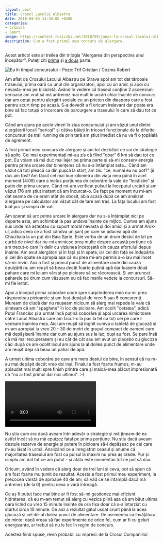 ```yaml
---
layout: post
title: Crosul Lacului Albastru
date: 2018-09-03 14:30:00 +0200
categories:
- Cronică
- Sport
image: https://content.rusiczki.net/2018/09/janos-la-crosul-lacului-albastru-1000x678.jpg
description: Cum a fost primul meu concurs de alergare.
---
```

Acest articol este al treilea din trilogia "Alergarea din perspectiva unui începător". Puteți citi [prima](https://www.rusiczki.net/2018/07/12/alergarea-din-perspectiva-unui-incepator/) și [a doua](https://www.rusiczki.net/2018/09/03/alergarea-din-perspectiva-unui-incepator-2-luni-mai-tarziu/) parte.

![Eu în timpul concursului - Poze: Trif Cristian / Cozma Robert](https://content.rusiczki.net/2018/09/janos-la-crosul-lacului-albastru-1000x678.jpg)

Am aflat de Crosului Lacului Albastru pe Strava apoi am tot dat târcoale traseului, prima oară cu unul din organizatori, apoi cu un amic și apoi cu nevasta-mea pe bicicletă. Având în vedere că traseul conține 2 ascensiuni serioase am vrut să mă antrenez mai mult în urcări chiar înainte de concurs dar am optat pentru alergări sociale cu un prieten din diaspora care a fost pentru scurt timp pe acasă. S-a dovedit a fi oricum irelevant dar poate era bine să fac totuși o încercare de parcurgere a traseului în care să dau tot ce pot.

Când am ajuns pe acolo vineri în ziua concursului și am văzut unul dintre alergătorii locali "serioși" și câțiva băieți în tricouri funcționale de la diferite concursuri de trail running de prin țară am știut imediat că nu va fi o țopăială de agrement.

A fost primul meu concurs de alergare și am tot dezbătut ce soi de strategie să aplic. Cei mai experimentați mi-au zis că fiind "doar" 6 km să dau tot ce pot. Eu voiam să mă duc mai lejer pe prima parte și să-mi conserv energia pentru prima urcare dar binențeles că nu s-a întâmplat asta... Când am văzut că toți pleacă ca din pușcă la start, am zis: "ce, numai eu nu pot?" Și dus am fost! Am făcut cel mai bun kilometru din viața mea până în acel moment (4:09) care a inclus porțiunea de coborâre la vale de "încălzire" și puțin din prima urcare. Când mi-am verificat pulsul la începutul urcării și am văzut 176 am știut instant că am încurcat-o. De fapt pe moment nu mi-am dat seama de ce eram atât de obosit, abia acasă după ce am analizat alergarea pe calculator am văzut cât de tare am tras. La fața locului am fost luat pur și simplu de val.

Am sperat să urc prima urcare în alergare dar nu s-a întâmplat nici pe departe asta, am schimbat la pas undeva înainte de mijloc. Cumva am ajuns sus unde mă așteptau cu suport moral nevasta și doi amici și a urmat Arok-ul, adica ceea ce a fost cândva un șanț pe care se aducea apă din Chiuzbaia la un puț din Baia Sprie. Este vorba de un drum destul de lat pe curbă de nivel dar nu-mi amintesc prea multe despre această porțiune că am trecut-o cam în delir cu viziunea încețoșată din cauza efortului depus înainte. Am avut alergători și în față și în spate, iar cel din față se îndepărta și cel din spate se apropia așa că nu prea mi-am permis s-o iau mai încet să-mi revin. Aici a fost și primul punct de alimentare unde din cauza epuizării nu am reușit să beau decât foarte puțină apă dar luasem două pahare care mi le-am vărsat pe picioare să se răcorească. Și am aruncat paharele pe drum cum văzusem eu că fac marile vedete la concursuri. Să-mi fie iertat.

Apoi a început prima coborâre unde spre surprinderea mea nu-mi prea răspundeau picioarele și am fost depășit de vreo 5 sau 6 concurenți. Muream de ciudă dar nu reușeam nicicum să alerg mai repede la vale că simțeam că am "spaghete" în loc de picioare. Am ocolit "cetatea", adică Puțul Francisc și a urmat încă puțină coborâre și apoi urcarea nimicitoare către Lacul Albastru care am facut-o la pas la fel ca toți cei pe care îi vedeam înaintea mea. Aici am reușit să înghit cumva o tabletă de glucoză și m-am apropiat la vreo 20 - 30 de metri de grupul compact de oameni care mă depășiseră înainte dar cum au ajuns sus la lac, duși au fost. Se pare însă că mă mai recuperasem și eu cât de cât sau am avut un placebo cu glucoza căci după ce am ocolit lacul am ajuns la al doilea punct de alimentare unde am reușit deja să beau un pahar de apă.

A urmat ultima coborâre pe care am mers destul de bine, în sensul că nu m-au mai depășit decât vreo doi inși. Finalul a fost foarte frumos, m-au aplaudat mai mulți spre finish printre care și maică-mea plăcut impresionată că "nu ai fost primul dar nici ultimul". :-)

<video controls><source src="https://content.rusiczki.net/2018/09/crosul-lacului-albastru.mp4" type="video/mp4"></video>

Nu știu cum era dacă aveam într-adevăr o strategie și mă țineam de ea astfel încât să nu mă epuizez fatal pe prima porțiune. Nu știu dacă aveam destule rezerve de energie și putere în picioare să-i depășesc pe cei care m-au lăsat în urmă. Analizând ce a înregistrat ceasul și anume că majoritatea traseului am fost cu pulsul la maxim nu prea aș crede. Pur și simplu am dat tot ce am putut - și atâta este momentan tot ce pot să dau.

Oricum, având în vedere că alerg doar de trei luni și ceva, pot să spun că am fost foarte mulțumit de rezultat. Acesta a fost primul meu experiment, la precocea vârstă de aproape 40 de ani, să văd ce se întamplă dacă mă antrenez (de la 0) pentru ceva o vară întreagă.

Ce aș fi putut face mai bine ar fi fost să-mi gestionez mai eficient hidratarea, că eu m-am temut să alerg cu vezica plină așa că am băut ultima oara lichid cu vreo 15 minute înainte de ora fixa doar că s-a întarziat cu startul circa 10 minute. De aici a rezultat gâtul uscat crunt până la acea glucoză și cel de-al doilea punct de alimentare. De asemenea ca învățătura de minte: dacă vreau să fac experimente de orice fel, cum ar fi cu geluri energizante, ar trebui să nu le fac în regim de concurs.

Acestea fiind spuse, revin probabil cu impresii de la Crosul Companiilor.
